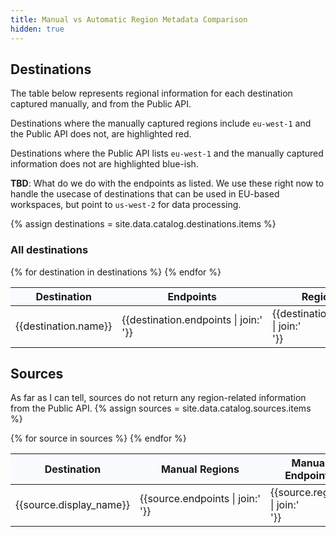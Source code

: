 ```yaml
---
title: Manual vs Automatic Region Metadata Comparison
hidden: true
---
```


<style>
th {
position: sticky;
top: 0;
background-color: #fafbff;
box-shadow: 0 4px 2px -2px gray;

}
</style>    
## Destinations

The table below represents regional information for each destination captured manually, and from the Public API.

Destinations where the manually captured regions include `eu-west-1` and the Public API does not, are highlighted red.

Destinations where the Public API lists `eu-west-1` and the manually captured information does not are highlighted blue-ish.

**TBD**: What do we do with the endpoints as listed. We use these right now to handle the usecase of destinations that can be used in EU-based workspaces, but point to `us-west-2` for data processing.

{% assign destinations = site.data.catalog.destinations.items %}



### All destinations
<table>
<thead>
<th>Destination</th>
<th>Endpoints</th>
<th>Regions</th>
</thead>
<tbody>
{% for destination in destinations %}
<tr {% if destination.endpoints contains "eu-west-1"%} {%unless destination.endpoints_papi contains "eu-west-1" %}style="background: rgba(255,0,0,.1);"{%endunless%}{%endif%} {% if destination.endpoints_papi contains "eu-west-1"%} {%unless destination.endpoints contains "eu-west-1" %}style="background: rgba(0,0,255,.1);"{%endunless%}{%endif%}>
<td>{{destination.name}}</td>
<td style="white-space:nowrap;">{{destination.endpoints | join:'<br/>'}}</td>
<td>{{destination.regions | join:'<br/>'}}</td>
</tr>
{% endfor %}
</tbody>
</table>


## Sources

As far as I can tell, sources do not return any region-related information from the Public API.
{% assign sources = site.data.catalog.sources.items %}


<table>
<thead>
<th>Destination</th>
<th>Manual Regions</th>
<th>Manual Endpoints</th>
<th>PAPI Regions</th>
<th>PAPI Endpoints</th>
</thead>
<tbody>
{% for source in sources %}
<tr>
<td>{{source.display_name}}</td>
<td style="white-space:nowrap;">{{source.endpoints | join:'<br/>'}}</td>
<td>{{source.regions | join:'<br/>'}}</td>
<td style="white-space:nowrap;">{{source.endpoints_papi | join:'<br/>'}}</td>
<td>{{source.regions_papi | join:'<br/>'}}</td>
</tr>
{% endfor %}
</tbody>
</table>